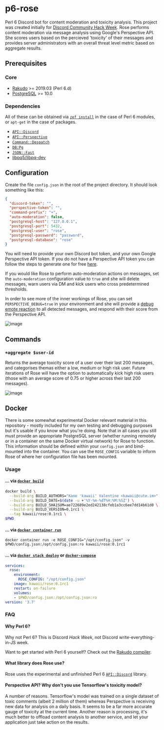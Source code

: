 # p6-rose
Perl 6 Discord bot for content moderation and toxicity analysis. This project was created initially for [Discord Community Hack Week](https://blog.discordapp.com/discord-community-hack-week-build-and-create-alongside-us-6b2a7b7bba33). Rose performs content moderation via message analysis using Google's Perspective API. She scores users based on the percieved 'toxicity' of their messages and provides server administrators with an overall threat level metric based on aggregate results. 

## Prerequisites

### Core
- [Rakudo](https://rakudo.org/files) >= 2019.03 (Perl 6.d)
- [PostgreSQL](https://www.postgresql.org/download/) >= 10.0

### Dependencies
All of these can be obtained via [`zef install`](https://github.com/ugexe/zef) in the case of Perl 6 modules, or `apt-get` in the case of packages.
- [`API::Discord`](https://github.com/shuppet/p6-api-discord)
- [`API::Perspective`](https://github.com/shuppet/p6-api-perspective)
- [`Command::Despatch`](https://github.com/shuppet/p6-command-despatch)
- [`DB:Pg`](https://github.com/CurtTilmes/perl6-dbpg)
- [`JSON::Fast`](https://github.com/timo/json_fast)
- [libpq5/libpq-dev](https://packages.debian.org/jessie/libpq-dev)

## Configuration
Create the file `config.json` in the root of the project directory. It should look something like this:
```json
{
  "discord-token": "",
  "perspective-token": "",
  "command-prefix": "+",
  "auto-moderation": false,
  "postgresql-host": "127.0.0.1",
  "postgresql-port": 5432,
  "postgresql-user": "rose",
  "postgresql-password": "password",
  "postgresql-database": "rose"
}
```
You will need to provide your own Discord bot token, and your own Google Perspective API token. If you do not have a Perspective API token you can follow the steps to generate one for free [here](https://github.com/conversationai/perspectiveapi/blob/master/quickstart.md#perspective-api-quickstart).

If you would like Rose to perform auto-moderation actions on messages, set the `auto-moderation` configuration value to `true` and she will delete messages, warn users via DM and kick users who cross predetermined thresholds.

In order to see more of the inner workings of Rose, you can set `PERSPECTIVE_DEBUG=true` in your environment and she will provide a [debug emote reaction](https://github.com/kawaii/p6-rose/blob/master/lib/Rose/Controller/Actions.pm6#L18-L30) to all detected messages, and respond with their score from the Perspective API.

![image](https://user-images.githubusercontent.com/12242877/60193711-10d8b300-9830-11e9-9da4-4ccc785bfbc6.png)

## Commands

### `+aggregate $user-id`

Returns the average toxicity score of a user over their last 200 messages, and categorises themas either a low, medium or high risk user. Future iterations of Rose will have the option to automatically kick high risk users (those with an average score of 0.75 or higher across their last 200 messages).

![image](https://user-images.githubusercontent.com/12242877/60301309-f2a2ae00-9928-11e9-9dae-4d0076fdb7d7.png)

## Docker

There is some somewhat experimental Docker relevant material in this repository - mostly included for my own testing and debugging purposes but it's usable if you know what you're doing. Note that in all cases you still must provide an appropriate PostgreSQL server (whether running remotely or in a container on the same Docker virtual network) for Rose to function. This information should be defined within your `config.json` and bind-mounted into the container. You can use the `ROSE_CONFIG` variable to inform Rose of where her configuration file has been mounted.

### Usage

#### ... via [`docker build`](https://docs.docker.com/engine/reference/commandline/build/)
```sh
docker build \
  --build-arg BUILD_AUTHORS="Kane 'kawaii' Valentine <kawaii@cute.im>" \
  --build-arg BUILD_DATE=$(date -u +'%Y-%m-%dT%H:%M:%SZ') \
  --build-arg BUILD_SHA1SUM=ae722689e2ed242138cfeb1a3cc6ee7dd14b61d0 \
  --build-arg BUILD_VERSION=0.1rc1 \
  --tag kawaii/rose:0.1rc1 \
$PWD

```

#### ... via [`docker container run`](https://docs.docker.com/engine/reference/commandline/container_run/)

```
docker container run -e ROSE_CONFIG="/opt/config.json" -v $PWD/config.json:/opt/config.json:ro kawaii/rose:0.1rc1  
```

#### ... via [`docker stack deploy`](https://docs.docker.com/engine/reference/commandline/stack_deploy/) or [`docker-compose`](https://github.com/docker/compose)

```yaml
services:
  rose:
    environment:
      ROSE_CONFIG: "/opt/config.json"
    image: kawaii/rose:0.1rc1
    restart: on-failure
    volumes:
    - $PWD/config.json:/opt/config.json:ro
version: '3.7'
```

### FAQ

#### Why Perl 6?

Why not Perl 6? This is Discord _Hack Week_, not Discord write-everything-in-JS week.

Want to get started with Perl 6 yourself? Check out the [Rakudo compiler](https://rakudo.org/).

#### What library does Rose use?

Rose uses the experimental and unfinished Perl 6 [`API::Discord`](https://github.com/shuppet/p6-api-discord) library.

#### Perspective API? Why don't you use Tensorflow's toxicity model?

A number of reasons. Tensorflow's model was trained on a single dataset of toxic comments (albeit 2 million of them) whereas Perspective is receiving new data for analysis on a daily basis. It seems to be a far more accurate gauge of toxicity at the current time. Another reason is processing, it's much better to offload content analysis to another service, and let your application just take action on the results.
